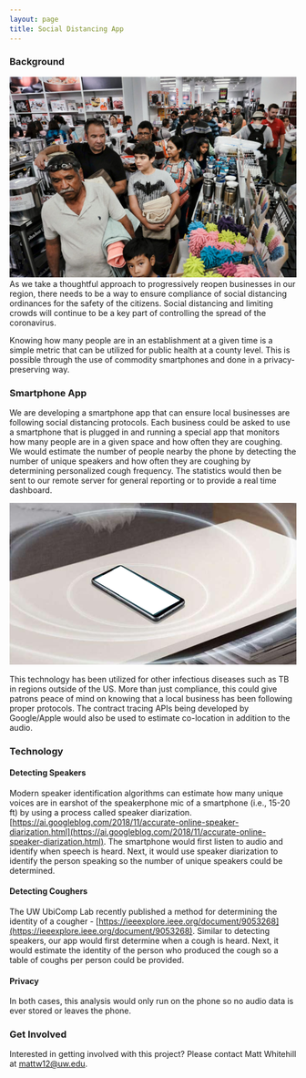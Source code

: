 ```yaml
---
layout: page
title: Social Distancing App
---
```

 
### Background
![](/images/projects/crowd.jpg "Sample image")
As we take a thoughtful approach to progressively reopen businesses in our region, there needs to be a way to ensure compliance of social distancing ordinances for the safety of the citizens. Social distancing and limiting crowds will continue to be a key part of controlling the spread of the coronavirus.

Knowing how many people are in an establishment at a given time is a simple metric that can be utilized for public health at a county level. This is possible through the use of commodity smartphones and done in a privacy-preserving way.
### Smartphone App
We are developing a smartphone app that can ensure local businesses are following social distancing protocols. Each business could be asked to use a smartphone that is plugged in and running a special app that monitors how many people are in a given space and how often they are coughing. We would estimate the number of people nearby the phone by detecting the number of unique speakers and how often they are coughing by determining personalized cough frequency.  The statistics would then be sent to our remote server for general reporting or to provide a real time dashboard. 

![](/images/projects/smartphone_listening.png "Sample image")

This technology has been utilized for other infectious diseases such as TB in regions outside of the US. More than just compliance, this could give patrons peace of mind on knowing that a local business has been following proper protocols. The contract tracing APIs being developed by Google/Apple would also be used to estimate co-location in addition to the audio.
### Technology
#### Detecting Speakers
Modern speaker identification algorithms can estimate how many unique voices are in earshot of the speakerphone mic of a smartphone (i.e., 15-20 ft) by using a process called speaker diarization. [https://ai.googleblog.com/2018/11/accurate-online-speaker-diarization.html](https://ai.googleblog.com/2018/11/accurate-online-speaker-diarization.html). The smartphone would first listen to audio and identify when speech is heard. Next, it would use speaker diarization to identify the person speaking so the number of unique speakers could be determined.
#### Detecting Coughers
The UW UbiComp Lab recently published a method for determining the identity of a cougher - [https://ieeexplore.ieee.org/document/9053268](https://ieeexplore.ieee.org/document/9053268). Similar to detecting speakers, our app would first determine when a cough is heard. Next, it would estimate the identity of the person who produced the cough so a table of coughs per person could be provided.
#### Privacy
In both cases, this analysis would only run on the phone so no audio data is ever stored or leaves the phone.
### Get Involved
Interested in getting involved with this project? Please contact Matt Whitehill at mattw12@uw.edu.
